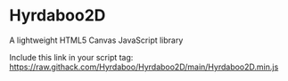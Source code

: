 # Hyrdaboo2D
A lightweight HTML5 Canvas JavaScript library

Include this link in your script tag: https://raw.githack.com/Hyrdaboo/Hyrdaboo2D/main/Hyrdaboo2D.min.js
